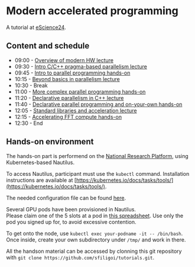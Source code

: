 # Modern accelerated programming
A tutorial at [eScience24](http://www.escience-conference.org/2024/tutorials).

## Content and schedule

- 09:00 - [Overview of modern HW lecture](lectures/escience24_acc_lecture_1_modern_hw.pdf)
- 09:30 - [Intro C/C++ pragma-based parallelism lecture](lectures/escience24_acc_lecture_2_intro_mp.pdf)
- 09:45 - [Intro to parallel programming hands-on](handson/session_1/README.md)
- 10:15 - [Beyond basics in parallelism lecture](lectures/escience24_acc_lecture_3_beyond_basics.pdf)
- 10:30 - Break
- 11:00 - [More complex parallel programming hands-on](handson/session_2/README.md)
- 11:20 - [Declarative parallelism in C++ lecture](lectures/escience24_acc_lecture_4_decl.pdf)
- 11:40 - [Declarative parallel programming and on-your-own hands-on](handson/session_3/README.md)
- 12:05 - [Standard libraries and acceleration lecture](lectures/escience24_acc_lecture_5_stdlib.pdf)
- 12:15 - [Accelerating FFT compute hands-on](handson/session_4/README.md)
- 12:30 - End

## Hands-on environment

The hands-on part is performend on the [National Research Platform](https://nationalresearchplatform.org),
using Kubernetes-based Nautilus.

To access Nautilus, participant must use the `kubectl` command.
Installation instructions are available at [https://kubernetes.io/docs/tasks/tools/](https://kubernetes.io/docs/tasks/tools/).

The needed configuration file can be found [here](https://drive.google.com/file/d/1BOy08Dar4ZZTUVi9EHe583-KVQ6HLpMG/view?usp=sharing).

Several GPU pods have been provisioned in Nautilus.  
Please claim one of the 5 slots at a pod in [this spreadsheet](https://docs.google.com/spreadsheets/d/17SroOWnkjnwWWWKkKVHKb1Br_u__9cNJnHco5NjfNKc/edit?usp=share_link). Use only the pod you signed up for, to avoid excessive contention.

To get onto the node, use `kubectl exec your-podname -it -- /bin/bash`. Once inside, create your own subdirectory under `/tmp/` and work in there.

All the handson material can be accessed by clonning this git repository with `git clone https://github.com/sfiligoi/tutorials.git`.

